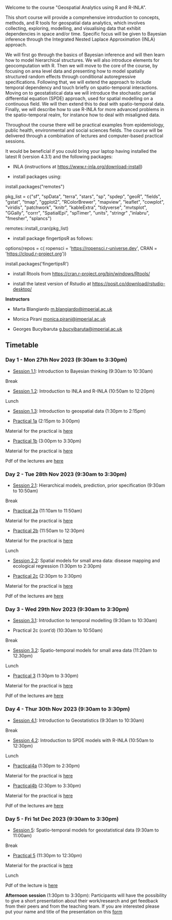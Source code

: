Welcome to the course "Geospatial Analytics using R and R-INLA".

 This short course will provide a comprehensive introduction to concepts, methods, and R tools for geospatial data analytics, which involves collecting, exploring, modelling, and visualising data that exhibit dependencies in space and/or time. Specific focus will be given to Bayesian inference through the Integrated Nested Laplace Approximation (INLA) approach. 
 
We will first go through the basics of Bayesian inference and will then learn how to model hierarchical structures. We will also introduce elements for geocomputation with R. Then we will move to the core of the course, by focusing on area level data and presenting how to model spatially structured random effects through conditional autoregressive specifications.  Following that, we will extend the approach to include temporal dependency and touch briefly on spatio-temporal interactions. Moving on to geostatistical data we will introduce the stochastic partial differential equation (SPDE) approach, used for spatial modelling on a continuous field. We will then extend this to deal with spatio-temporal data. Finally, we will describe how to use R-INLA for more advanced problems in the spatio-temporal realm, for instance how to deal with misaligned data. 

Throughout the course there will be practical examples from epidemiology, public health, environmental and social sciences fields. The course will be delivered through a combination of lectures and computer-based practical sessions.

It would be beneficial if you could bring your laptop having installed the latest R (version 4.3.1) and the following packages:

- INLA (instructions at https://www.r-inla.org/download-install)

- install packages using:

install.packages("remotes")

pkg_list = c("sf", "spData", "terra", "stars", "sp", "spdep", "geoR", "fields", "gstat", "tmap", "ggplot2", "RColorBrewer", "mapview", "leaflet", "cowplot", "viridis", "patchwork", "knitr", "kableExtra", "tidyverse", "mvtsplot", "GGally", "corrr", "SpatialEpi", "spTimer", "units", "stringr" ,"inlabru", "fmesher", "splancs")

remotes::install_cran(pkg_list)

- install package fingertipsR as follows:

options(repos = c(
  ropensci = 'https://ropensci.r-universe.dev',
  CRAN = 'https://cloud.r-project.org'))

install.packages('fingertipsR')

- install Rtools from https://cran.r-project.org/bin/windows/Rtools/

- install the latest version of Rstudio at https://posit.co/download/rstudio-desktop/

**Instructors**

- Marta Blangiardo m.blangiardo@imperial.ac.uk

- Monica Pirani monica.pirani@imperial.ac.uk

- Georges Bucyibaruta g.bucyibaruta@imperial.ac.uk

## Timetable
### Day 1 - Mon 27th Nov 2023 (9:30am to 3:30pm)

- [Session 1.1](Session1.1): Introduction to Bayesian thinking  (9:30am to 10:30am)

Break

- [Session 1.2](Session1.2): Introduction to INLA and R-INLA (10:50am to 12:20pm)

Lunch

- [Session 1.3](Session1.3): Introduction to  geospatial data (1:30pm to 2:15pm)

- [Practical 1a](Practical1a) (2:15pm to 3:00pm)

Material for the practical is [here](Practicals/Practical1a.zip)

- [Practical 1b](Practical1b) (3:00pm to 3:30pm) 

Material for the practical is [here](Practicals/Practical1b.zip)

Pdf of the lectures are [here](Pdfs/Day1.zip)

### Day 2 - Tue 28th Nov 2023 (9:30am to 3:30pm)

- [Session 2.1](Session2.1): Hierarchical models, prediction, prior specification (9:30am to 10:50am)

Break

- [Practical 2a](Practical2a) (11:10am to 11:50am)

Material for the practical is [here](Practicals/Practical2a.zip)

- [Practical 2b](Practical2b)   (11:50am to 12:30pm)


Material for the practical is [here](Practicals/Practical2b.zip)

Lunch

- [Session 2.2](Session2.2): Spatial models for small area data: disease mapping and ecological regression (1:30pm to 2:30pm) 

- [Practical 2c](Practical2c) (2:30pm to 3:30pm) 

Material for the practical is [here](Practicals/Practical2c.zip)

Pdf of the lectures are [here](Pdfs/Day2.zip)


### Day 3 - Wed 29th Nov 2023 (9:30am to 3:30pm)

- [Session 3.1](Session3.1):  Introduction to temporal modelling (9:30am to 10:30am) 

-  Practical 2c (cont’d) (10:30am to 10:50am)

Break

- [Session 3.2](Session3.2): Spatio-temporal models for small area data (11:20am to 12.30pm)

Lunch

- [Practical 3](Practical3) (1:30pm to 3:30pm)

Material for the practical is [here](Practicals/Practical3.zip)


Pdf of the lectures are [here](Pdfs/Day3.zip)


### Day 4 - Thur 30th Nov 2023 (9:30am to 3:30pm)

- [Session 4.1](Session4.1): Introduction to Geostatistics (9:30am to 10:30am)

Break

- [Session 4.2](Session4.2): Introduction to SPDE models with R-INLA (10:50am to 12:30pm) 

Lunch

- [Practical4a](Practical4a) (1:30pm to 2:30pm)

Material for the practical is [here](Practicals/Practical4a.zip)

- [Practical4b](Practical4b) (2:30pm to 3:30pm)

Material for the practical is [here](Practicals/Practical4b.zip)

Pdf of the lectures are [here](Pdfs/Day4.zip)

### Day 5 - Fri 1st Dec 2023 (9:30am to 3:30pm)

- [Session 5](Session5): Spatio-temporal models for geostatistical data (9:30am to 11:00am) 

Break

- [Practical 5](Practical5) (11:30pm to 12:30pm)

Material for the practical is [here](Practicals/Practical5.zip)

Lunch

Pdf of the lecture is [here](Pdfs/Day5.zip)


**Afternoon session** (1:30pm to 3:30pm): Participants will have the possibility to give a short presentation about their work/research and get feedback from their peers and from the teaching team. If you are interested please put your name and title of the presentation on this [form](https://docs.google.com/forms/d/e/1FAIpQLSe13bWUocGiRFVfmS72zSy9Ki2SdcA0h3QJvK8RCY9In-kaHQ/viewform?usp=sf_link)